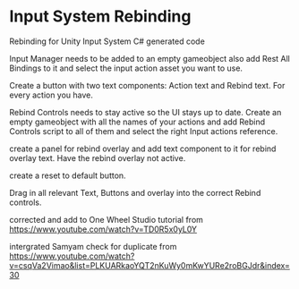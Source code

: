 # Input System Rebinding
Rebinding for Unity Input System C# generated code

Input Manager needs to be added to an empty gameobject also add Rest All Bindings to it and 
select the input action asset you want to use.

Create a button with two text components: Action text and Rebind text. For every action you have.

Rebind Controls needs to stay active so the UI stays up to date. Create an empty gameobject with
all the names of your actions and add Rebind Controls script to all of them and select the right 
Input actions reference.

create a panel for rebind overlay and add text component to it for rebind overlay text.
Have the rebind overlay not active.

create a reset to default button.

Drag in all relevant Text, Buttons and overlay into the correct Rebind controls.

corrected and add to One Wheel Studio tutorial from https://www.youtube.com/watch?v=TD0R5x0yL0Y

intergrated Samyam check for duplicate from https://www.youtube.com/watch?v=csqVa2Vimao&list=PLKUARkaoYQT2nKuWy0mKwYURe2roBGJdr&index=30
